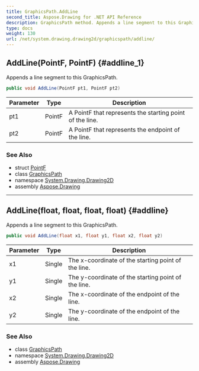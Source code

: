 ```yaml
---
title: GraphicsPath.AddLine
second_title: Aspose.Drawing for .NET API Reference
description: GraphicsPath method. Appends a line segment to this GraphicsPath
type: docs
weight: 130
url: /net/system.drawing.drawing2d/graphicspath/addline/
---
```

## AddLine(PointF, PointF) {#addline_1}

Appends a line segment to this GraphicsPath.

```csharp
public void AddLine(PointF pt1, PointF pt2)
```

| Parameter | Type | Description |
| --- | --- | --- |
| pt1 | PointF | A PointF that represents the starting point of the line. |
| pt2 | PointF | A PointF that represents the endpoint of the line. |

### See Also

* struct [PointF](../../../system.drawing/pointf/)
* class [GraphicsPath](../)
* namespace [System.Drawing.Drawing2D](../../graphicspath/)
* assembly [Aspose.Drawing](../../../)

---

## AddLine(float, float, float, float) {#addline}

Appends a line segment to this GraphicsPath.

```csharp
public void AddLine(float x1, float y1, float x2, float y2)
```

| Parameter | Type | Description |
| --- | --- | --- |
| x1 | Single | The x-coordinate of the starting point of the line. |
| y1 | Single | The y-coordinate of the starting point of the line. |
| x2 | Single | The x-coordinate of the endpoint of the line. |
| y2 | Single | The y-coordinate of the endpoint of the line. |

### See Also

* class [GraphicsPath](../)
* namespace [System.Drawing.Drawing2D](../../graphicspath/)
* assembly [Aspose.Drawing](../../../)


